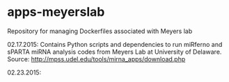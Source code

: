 # apps-meyerslab
Repository for managing Dockerfiles associated with Meyers lab

02.17.2015: Contains Python scripts and dependencies to run miRferno and sPARTA miRNA analysis codes from Meyers Lab at University of Delaware.
Source: http://mpss.udel.edu/tools/mirna_apps/download.php

02.23.2015: 

